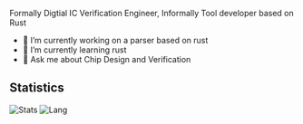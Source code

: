 Formally Digtial IC Verification Engineer, Informally Tool developer based on Rust

- 🔭 I’m currently working on a parser based on rust
- 🌱 I’m currently learning rust
- 💬 Ask me about Chip Design and Verification

## Statistics
![Stats](https://github-readme-stats.vercel.app/api?username=erihsu)
![Lang](https://github-readme-stats.vercel.app/api/top-langs/?username=netcan&hide=ipynb,html&layout=compat)
